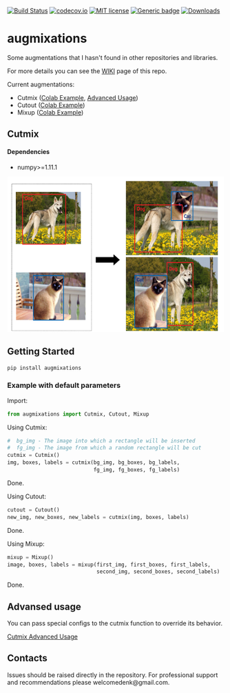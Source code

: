 [![Build Status](https://travis-ci.com/TheDenk/augmixations.svg?branch=master)](https://travis-ci.com/TheDenk/augmixations)
[![codecov.io](https://codecov.io/github/TheDenk/augmixations/coverage.svg?branch=master)](https://codecov.io/github/TheDenk/augmixations?branch=master)
[![MIT license](https://img.shields.io/badge/License-MIT-blue.svg)](https://lbesson.mit-license.org/)
[![Generic badge](https://img.shields.io/badge/python-3.6|3.7|3.8-blue.svg)](https://shields.io/)
[![Downloads](https://pepy.tech/badge/augmixations)](https://pepy.tech/project/augmixations)

# augmixations
Some augmentations that I hasn't found in other repositories and libraries.  
  
For more details you can see the <a href="https://github.com/TheDenk/augmixations/wiki">WIKI</a> page of this repo.  


Current augmentations:  
  - Cutmix (<a href="https://github.com/TheDenk/augmixations/blob/master/examples/cutmix_example.ipynb">Colab Example</a>, <a href="https://github.com/TheDenk/augmixations/wiki/Cutmix-Advanced-Usage">Advanced Usage</a>)  
  - Cutout (<a href="https://github.com/TheDenk/augmixations/blob/master/examples/cutout_example.ipynb">Colab Example</a>)  
  - Mixup (<a href="https://github.com/TheDenk/augmixations/blob/master/examples/mixup_example.ipynb">Colab Example</a>)    
   
## Cutmix  
#### Dependencies  

- numpy>=1.11.1
  
<p>
<img src="images/cutmix_current.png" width="600" height="360" title="Current cutmix"/> 
</p> 

## Getting Started
    pip install augmixations  

### Example with default parameters  


  Import:  
```python
from augmixations import Cutmix, Cutout, Mixup  
```
  Using Cutmix:  
```python
#  bg_img - The image into which a rectangle will be inserted  
#  fg_img - The image from which a random rectangle will be cut 
cutmix = Cutmix()
img, boxes, labels = cutmix(bg_img, bg_boxes, bg_labels,
                            fg_img, fg_boxes, fg_labels)  
```
  Done.  
 
  Using Cutout:  
```python
cutout = Cutout()
new_img, new_boxes, new_labels = cutmix(img, boxes, labels)
```
  Done.  
  
  Using Mixup:  
```python
mixup = Mixup()
image, boxes, labels = mixup(first_img, first_boxes, first_labels, 
                             second_img, second_boxes, second_labels)
```
  Done.  

## Advansed usage 

<p>You can pass special configs to the cutmix function to override its behavior.</p>   
<a href="https://github.com/TheDenk/augmixations/wiki/Cutmix-Advanced-Usage"><p>Cutmix Advanced Usage</p></a> 

## Contacts
<p>Issues should be raised directly in the repository. For professional support and recommendations please <a>welcomedenk@gmail.com</a>.</p>
  
  
